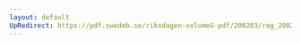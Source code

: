 ```yaml
---
layout: default
UpRedirect: https://pdf.swedeb.se/riksdagen-volumeG-pdf/200203/reg_200203/reg_200203_0014.pdf
---
```

